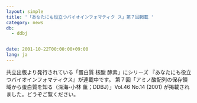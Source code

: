 ```yaml
---
layout: simple
title: '「あなたにも役立つバイオインフォマティク ス」第７回掲載 '
category: news
db:
  - ddbj


date: 2001-10-22T00:00:00+09:00
lang: ja
---
```


共立出版より発行されている「蛋白質 核酸 酵素」にシリーズ 『あなたにも役立つバイオインフォマティクス』が連載中です。 第７回「アミノ酸配列の保存領域から蛋白質を知る（深海-小林 薫；DDBJ）」Vol.46 No.14 (2001) が掲載されました。どうぞご覧ください。
